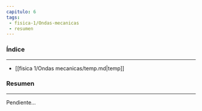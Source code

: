 ```yaml
---
capitulo: 6
tags: 
 - fisica-1/Ondas-mecanicas
 - resumen
---
```

### Índice 
---
* [[fisica 1/Ondas mecanicas/temp.md|temp]]

### Resumen
---
Pendiente...